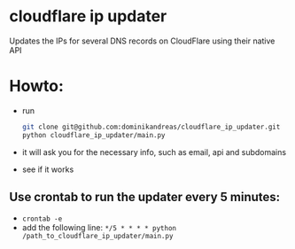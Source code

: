 # cloudflare ip updater

Updates the IPs for several DNS records on CloudFlare using their native API

# Howto:
* run 

  ```bash
  git clone git@github.com:dominikandreas/cloudflare_ip_updater.git
  python cloudflare_ip_updater/main.py
  ```
  
* it will ask you for the necessary info, such as email, api and subdomains
* see if it works

## Use crontab to run the updater every 5 minutes:
* ``crontab -e``
* add the following line: ``*/5 * * * * python /path_to_cloudflare_ip_updater/main.py``

